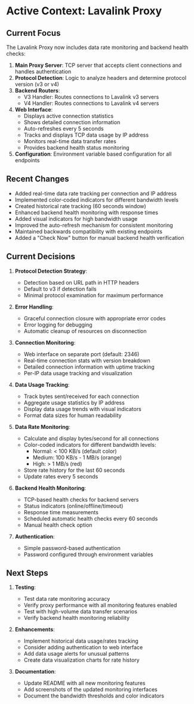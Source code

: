 # Active Context: Lavalink Proxy

## Current Focus

The Lavalink Proxy now includes data rate monitoring and backend health checks:

1. **Main Proxy Server**: TCP server that accepts client connections and handles authentication
2. **Protocol Detection**: Logic to analyze headers and determine protocol version (v3 or v4)
3. **Backend Routers**:
   - V3 Handler: Routes connections to Lavalink v3 servers
   - V4 Handler: Routes connections to Lavalink v4 servers
4. **Web Interface**: 
   - Displays active connection statistics
   - Shows detailed connection information
   - Auto-refreshes every 5 seconds
   - Tracks and displays TCP data usage by IP address
   - Monitors real-time data transfer rates
   - Provides backend health status monitoring
5. **Configuration**: Environment variable based configuration for all endpoints

## Recent Changes

- Added real-time data rate tracking per connection and IP address
- Implemented color-coded indicators for different bandwidth levels
- Created historical rate tracking (60 seconds window)
- Enhanced backend health monitoring with response times
- Added visual indicators for high bandwidth usage
- Improved the auto-refresh mechanism for consistent monitoring
- Maintained backwards compatibility with existing endpoints
- Added a "Check Now" button for manual backend health verification

## Current Decisions

1. **Protocol Detection Strategy**: 
   - Detection based on URL path in HTTP headers
   - Default to v3 if detection fails
   - Minimal protocol examination for maximum performance

2. **Error Handling**:
   - Graceful connection closure with appropriate error codes
   - Error logging for debugging
   - Automatic cleanup of resources on disconnection

3. **Connection Monitoring**:
   - Web interface on separate port (default: 2346)
   - Real-time connection stats with version breakdown
   - Detailed connection information with uptime tracking
   - Per-IP data usage tracking and visualization

4. **Data Usage Tracking**:
   - Track bytes sent/received for each connection
   - Aggregate usage statistics by IP address
   - Display data usage trends with visual indicators
   - Format data sizes for human readability

5. **Data Rate Monitoring**:
   - Calculate and display bytes/second for all connections
   - Color-coded indicators for different bandwidth levels:
     - Normal: < 100 KB/s (default color)
     - Medium: 100 KB/s - 1 MB/s (orange)
     - High: > 1 MB/s (red)
   - Store rate history for the last 60 seconds
   - Update rates every 5 seconds

6. **Backend Health Monitoring**:
   - TCP-based health checks for backend servers
   - Status indicators (online/offline/timeout)
   - Response time measurements
   - Scheduled automatic health checks every 60 seconds
   - Manual health check option

7. **Authentication**:
   - Simple password-based authentication
   - Password configured through environment variables

## Next Steps

1. **Testing**:
   - Test data rate monitoring accuracy
   - Verify proxy performance with all monitoring features enabled
   - Test with high-volume data transfer scenarios
   - Verify backend health monitoring reliability

2. **Enhancements**:
   - Implement historical data usage/rates tracking
   - Consider adding authentication to web interface
   - Add data usage alerts for unusual patterns
   - Create data visualization charts for rate history

3. **Documentation**:
   - Update README with all new monitoring features
   - Add screenshots of the updated monitoring interfaces
   - Document the bandwidth thresholds and color indicators 